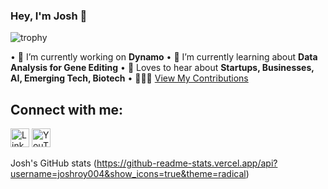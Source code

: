 ### Hey, I'm Josh 👋

![trophy](https://github-profile-trophy.vercel.app/?username=joshroy004)

• 🏫 I’m currently working on **Dynamo** 
• 🌱 I’m currently learning about **Data Analysis for Gene Editing**
• 💬 Loves to hear about **Startups, Businesses, AI, Emerging Tech, Biotech**
• 👷🏼‍♂️ [View My Contributions](https://github.com/joshroy004)

## Connect with me:
<a href="https://linkedin.com/in/joshroy-teenentrepreneur"><img src="https://upload.wikimedia.org/wikipedia/commons/c/ca/LinkedIn_logo_initials.png" alt="LinkedIn Logo" width="30" style="display: inline;"></a>
<a href="https://www.youtube.com/channel/@TheCapitalTycoonPodcast"><img src="https://upload.wikimedia.org/wikipedia/commons/4/42/YouTube_icon_%282013-2017%29.png" alt="YouTube Logo" width="30" style="display: inline;"></a>

Josh's GitHub stats (https://github-readme-stats.vercel.app/api?username=joshroy004&show_icons=true&theme=radical)
